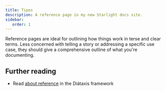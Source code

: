 ```yaml
---
title: Tipos
description: A reference page in my new Starlight docs site.
sidebar:
   order: 1
---
```


Reference pages are ideal for outlining how things work in terse and clear terms.
Less concerned with telling a story or addressing a specific use case, they should give a comprehensive outline of what you're documenting.

## Further reading

-  Read [about reference](https://diataxis.fr/reference/) in the Diátaxis framework
